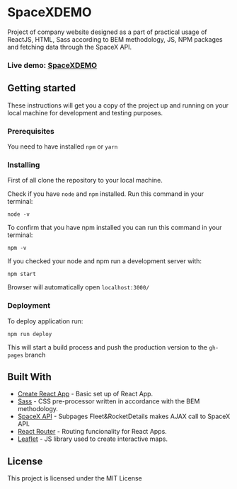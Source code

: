 # SpaceXDEMO

Project of company website designed as a part of practical usage of ReactJS, HTML, Sass according to BEM methodology, JS, NPM packages and fetching data through the SpaceX API.

### Live demo: [SpaceXDEMO](https://spacex.netlify.com/)
## Getting started

These instructions will get you a copy of the project up and running on your local machine for development and testing purposes.

### Prerequisites

You need to have installed `npm` or `yarn`

### Installing

First of all clone the repository to your local machine.

Check if you have `node` and `npm` installed. Run this command in your terminal:

```
node -v
```

To confirm that you have npm installed you can run this command in your terminal:

```
npm -v
```

If you checked your node and npm run a development server with:

```
npm start
```

Browser will automatically open `localhost:3000/`

### Deployment

To deploy application run:

```
npm run deploy
```

This will start a build process and push the production version to the `gh-pages` branch

## Built With

- [Create React App](https://github.com/facebook/create-react-app) - Basic set up of React App.
- [Sass](https://github.com/sass/sass) - CSS pre-processor written in accordance with the BEM methodology.
- [SpaceX API](https://github.com/r-spacex/SpaceX-API) - Subpages Fleet&RocketDetails makes AJAX call to SpaceX API.
- [React Router](https://github.com/ReactTraining/react-router) -  Routing funcionality for React Apps.
- [Leaflet](https://github.com/Leaflet/Leaflet) - JS library used to create interactive maps.

## License

This project is licensed under the MIT License
